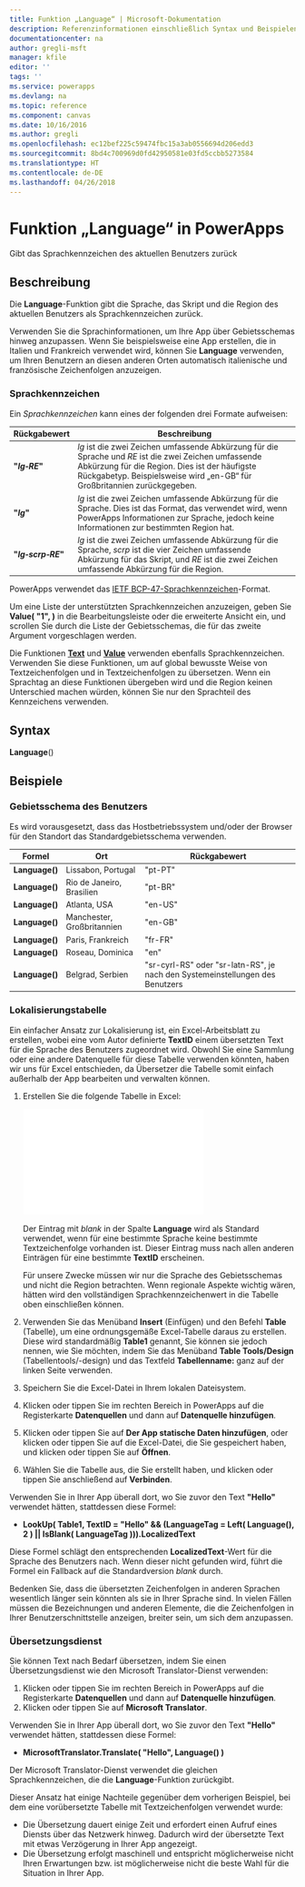 ```yaml
---
title: Funktion „Language“ | Microsoft-Dokumentation
description: Referenzinformationen einschließlich Syntax und Beispielen für die Funktion „Language“ in PowerApps
documentationcenter: na
author: gregli-msft
manager: kfile
editor: ''
tags: ''
ms.service: powerapps
ms.devlang: na
ms.topic: reference
ms.component: canvas
ms.date: 10/16/2016
ms.author: gregli
ms.openlocfilehash: ec12bef225c59474fbc15a3ab0556694d206edd3
ms.sourcegitcommit: 8bd4c700969d0fd42950581e03fd5ccbb5273584
ms.translationtype: HT
ms.contentlocale: de-DE
ms.lasthandoff: 04/26/2018
---
```

# <a name="language-function-in-powerapps"></a>Funktion „Language“ in PowerApps
Gibt das Sprachkennzeichen des aktuellen Benutzers zurück

## <a name="description"></a>Beschreibung
Die **Language**-Funktion gibt die Sprache, das Skript und die Region des aktuellen Benutzers als Sprachkennzeichen zurück.

Verwenden Sie die Sprachinformationen, um Ihre App über Gebietsschemas hinweg anzupassen.  Wenn Sie beispielsweise eine App erstellen, die in Italien und Frankreich verwendet wird, können Sie **Language** verwenden, um Ihren Benutzern an diesen anderen Orten automatisch italienische und französische Zeichenfolgen anzuzeigen. 

### <a name="language-tags"></a>Sprachkennzeichen
Ein *Sprachkennzeichen* kann eines der folgenden drei Formate aufweisen:

| Rückgabewert | Beschreibung |
| --- | --- |
| **"*lg&#8209;RE*"** |*lg* ist die zwei Zeichen umfassende Abkürzung für die Sprache und *RE* ist die zwei Zeichen umfassende Abkürzung für die Region.  Dies ist der häufigste Rückgabetyp.  Beispielsweise wird „en-GB“ für Großbritannien zurückgegeben. |
| **"*lg*"** |*lg* ist die zwei Zeichen umfassende Abkürzung für die Sprache.  Dies ist das Format, das verwendet wird, wenn PowerApps Informationen zur Sprache, jedoch keine Informationen zur bestimmten Region hat. |
| **"*lg&#8209;scrp&#8209;RE*"** |*lg* ist die zwei Zeichen umfassende Abkürzung für die Sprache, *scrp* ist die vier Zeichen umfassende Abkürzung für das Skript, und *RE* ist die zwei Zeichen umfassende Abkürzung für die Region. |

PowerApps verwendet das [IETF BCP-47-Sprachkennzeichen](https://tools.ietf.org/html/bcp47)-Format.  

Um eine Liste der unterstützten Sprachkennzeichen anzuzeigen, geben Sie **Value( "1", )** in die Bearbeitungsleiste oder die erweiterte Ansicht ein, und scrollen Sie durch die Liste der Gebietsschemas, die für das zweite Argument vorgeschlagen werden.  

Die Funktionen **[Text](function-text.md)** und **[Value](function-value.md)** verwenden ebenfalls Sprachkennzeichen.  Verwenden Sie diese Funktionen, um auf global bewusste Weise von Textzeichenfolgen und in Textzeichenfolgen zu übersetzen.  Wenn ein Sprachtag an diese Funktionen übergeben wird und die Region keinen Unterschied machen würden, können Sie nur den Sprachteil des Kennzeichens verwenden.

## <a name="syntax"></a>Syntax
**Language**()

## <a name="examples"></a>Beispiele
### <a name="users-locale"></a>Gebietsschema des Benutzers
Es wird vorausgesetzt, dass das Hostbetriebssystem und/oder der Browser für den Standort das Standardgebietsschema verwenden.

| Formel | Ort | Rückgabewert |
| --- | --- | --- |
| **Language()** |Lissabon, Portugal |"pt-PT" |
| **Language()** |Rio de Janeiro, Brasilien |"pt-BR" |
| **Language()** |Atlanta, USA |"en-US" |
| **Language()** |Manchester, Großbritannien |"en-GB" |
| **Language()** |Paris, Frankreich |"fr-FR" |
| **Language()** |Roseau, Dominica |"en" |
| **Language()** |Belgrad, Serbien |"sr-cyrl-RS" oder "sr-latn-RS", je nach den Systemeinstellungen des Benutzers |

### <a name="localization-table"></a>Lokalisierungstabelle
Ein einfacher Ansatz zur Lokalisierung ist, ein Excel-Arbeitsblatt zu erstellen, wobei eine vom Autor definierte **TextID** einem übersetzten Text für die Sprache des Benutzers zugeordnet wird.  Obwohl Sie eine Sammlung oder eine andere Datenquelle für diese Tabelle verwenden könnten, haben wir uns für Excel entschieden, da Übersetzer die Tabelle somit einfach außerhalb der App bearbeiten und verwalten können.

1. Erstellen Sie die folgende Tabelle in Excel: 
   
    ![](media/function-language/loc-table.png)
   
    Der Eintrag mit *blank* in der Spalte **Language** wird als Standard verwendet, wenn für eine bestimmte Sprache keine bestimmte Textzeichenfolge vorhanden ist. Dieser Eintrag muss nach allen anderen Einträgen für eine bestimmte **TextID** erscheinen.
   
    Für unsere Zwecke müssen wir nur die Sprache des Gebietsschemas und nicht die Region betrachten.  Wenn regionale Aspekte wichtig wären, hätten wird den vollständigen Sprachkennzeichenwert in die Tabelle oben einschließen können. 
2. Verwenden Sie das Menüband **Insert** (Einfügen) und den Befehl **Table** (Tabelle), um eine ordnungsgemäße Excel-Tabelle daraus zu erstellen.  Diese wird standardmäßig **Table1** genannt, Sie können sie jedoch nennen, wie Sie möchten, indem Sie das Menüband **Table Tools/Design** (Tabellentools/-design) und das Textfeld **Tabellenname:** ganz auf der linken Seite verwenden.
3. Speichern Sie die Excel-Datei in Ihrem lokalen Dateisystem.   
4. Klicken oder tippen Sie im rechten Bereich in PowerApps auf die Registerkarte **Datenquellen** und dann auf **Datenquelle hinzufügen**.
5. Klicken oder tippen Sie auf **Der App statische Daten hinzufügen**, oder klicken oder tippen Sie auf die Excel-Datei, die Sie gespeichert haben, und klicken oder tippen Sie auf **Öffnen**.
6. Wählen Sie die Tabelle aus, die Sie erstellt haben, und klicken oder tippen Sie anschließend auf **Verbinden**.

Verwenden Sie in Ihrer App überall dort, wo Sie zuvor den Text **"Hello"** verwendet hätten, stattdessen diese Formel:

* **LookUp( Table1, TextID = "Hello" && (LanguageTag = Left( Language(), 2 ) || IsBlank( LanguageTag ))).LocalizedText**  

Diese Formel schlägt den entsprechenden **LocalizedText**-Wert für die Sprache des Benutzers nach. Wenn dieser nicht gefunden wird, führt die Formel ein Fallback auf die Standardversion *blank* durch. 

Bedenken Sie, dass die übersetzten Zeichenfolgen in anderen Sprachen wesentlich länger sein könnten als sie in Ihrer Sprache sind.  In vielen Fällen müssen die Bezeichnungen und anderen Elemente, die die Zeichenfolgen in Ihrer Benutzerschnittstelle anzeigen, breiter sein, um sich dem anzupassen.

### <a name="translation-service"></a>Übersetzungsdienst
Sie können Text nach Bedarf übersetzen, indem Sie einen Übersetzungsdienst wie den Microsoft Translator-Dienst verwenden:  

1. Klicken oder tippen Sie im rechten Bereich in PowerApps auf die Registerkarte **Datenquellen** und dann auf **Datenquelle hinzufügen**.
2. Klicken oder tippen Sie auf **Microsoft Translator**.

Verwenden Sie in Ihrer App überall dort, wo Sie zuvor den Text **"Hello"** verwendet hätten, stattdessen diese Formel:

* **MicrosoftTranslator.Translate( "Hello", Language() )**

Der Microsoft Translator-Dienst verwendet die gleichen Sprachkennzeichen, die die **Language**-Funktion zurückgibt.

Dieser Ansatz hat einige Nachteile gegenüber dem vorherigen Beispiel, bei dem eine vorübersetzte Tabelle mit Textzeichenfolgen verwendet wurde:

* Die Übersetzung dauert einige Zeit und erfordert einen Aufruf eines Diensts über das Netzwerk hinweg.  Dadurch wird der übersetzte Text mit etwas Verzögerung in Ihrer App angezeigt. 
* Die Übersetzung erfolgt maschinell und entspricht möglicherweise nicht Ihren Erwartungen bzw. ist möglicherweise nicht die beste Wahl für die Situation in Ihrer App.

